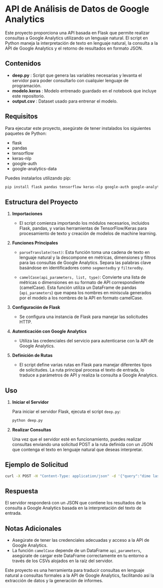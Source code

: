 
# API de Análisis de Datos de Google Analytics

Este proyecto proporciona una API basada en Flask que permite realizar consultas a Google Analytics utilizando un lenguaje natural. El script en Python maneja la interpretación de texto en lenguaje natural, la consulta a la API de Google Analytics y el retorno de resultados en formato JSON.

## Contenidos

- **deep.py** : Script que genera las variables necesarias y levanta el servidor para poder consultarlo con cualquier lenguaje de programación.
- **modelo.keras** : Modelo entrenado guardado en el notebook que incluye este repositorio.
- **output.csv** : Dataset usado para entrenar el modelo.

## Requisitos

Para ejecutar este proyecto, asegúrate de tener instalados los siguientes paquetes de Python:

- flask
- pandas
- tensorflow
- keras-nlp
- google-auth
- google-analytics-data

Puedes instalarlos utilizando pip:

```bash
pip install flask pandas tensorflow keras-nlp google-auth google-analytics-data
```

## Estructura del Proyecto

1. **Importaciones**
   - El script comienza importando los módulos necesarios, incluidos Flask, pandas, y varias herramientas de TensorFlow/Keras para procesamiento de texto y creación de modelos de machine learning.
   
2. **Funciones Principales**
   
   - `parseTranslate(text)`: Esta función toma una cadena de texto en lenguaje natural y la descompone en métricas, dimensiones y filtros para las consultas de Google Analytics. Separa las palabras clave basándose en identificadores como `segmentedby` y `filteredby`.

   - `camelCase(api_parameters, list, type)`: Convierte una lista de métricas o dimensiones en su formato de API correspondiente (camelCase). Esta función utiliza un DataFrame de pandas (`api_parameters`) que mapea los nombres en miniscula generados por el modelo a los nombres de la API en formato camelCase.

3. **Configuración de Flask**
   
   - Se configura una instancia de Flask para manejar las solicitudes HTTP.

4. **Autenticación con Google Analytics**
   
   - Utiliza las credenciales del servicio para autenticarse con la API de Google Analytics.

5. **Definición de Rutas**
   
   - El script define varias rutas en Flask para manejar diferentes tipos de solicitudes. La ruta principal procesa el texto de entrada, lo traduce a parámetros de API y realiza la consulta a Google Analytics.

## Uso

1. **Iniciar el Servidor**
   
   Para iniciar el servidor Flask, ejecuta el script `deep.py`:

   ```bash
   python deep.py
   ```

2. **Realizar Consultas**
   
   Una vez que el servidor esté en funcionamiento, puedes realizar consultas enviando una solicitud POST a la ruta definida con un JSON que contenga el texto en lenguaje natural que deseas interpretar.

## Ejemplo de Solicitud

```bash
curl -X POST -H "Content-Type: application/json" -d '{"query":"dime las sesiones segmentadas por tipo de dispositivo"}' http://localhost:5000/query
```

## Respuesta

El servidor responderá con un JSON que contiene los resultados de la consulta a Google Analytics basada en la interpretación del texto de entrada.

## Notas Adicionales

- Asegúrate de tener las credenciales adecuadas y acceso a la API de Google Analytics.
- La función `camelCase` depende de un DataFrame `api_parameters`, asegúrate de cargar este DataFrame correctamente en tu entorno a través de los CSVs alojados en la raíz del servidor.

Este proyecto es una herramienta para traducir consultas en lenguaje natural a consultas formales a la API de Google Analytics, facilitando así la extracción de datos y la generación de informes.

